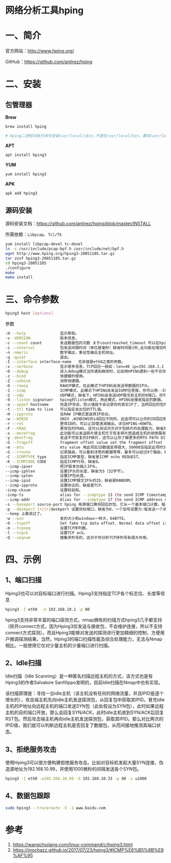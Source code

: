 # 网络分析工具hping

# 一、简介

官方网站：http://www.hping.org/

GitHub：https://github.com/antirez/hping

# 二、安装

## 包管理器

**Brew** 

```bash
brew install hping

# hping二进制可执行命令安装/usr/local/sbin,不是在/usr/local/bin。要将/usr/local/sbin加到PATH中
```

**APT**

```bash
apt install hping3
```

**YUM**

```bash
yum install hping3
```

**APK**

```bash
apk add hping3
```

## 源码安装

源码安装文档：https://github.com/antirez/hping/blob/master/INSTALL

所需依赖：`Libpcap`、`Tcl/Tk`

```bash
yum install libpcap-devel tc-devel
ln -s /usr/include/pcap-bpf.h /usr/include/net/bpf.h
wget http://www.hping.org/hping3-20051105.tar.gz
tar zxvf hping3-20051105.tar.gz
cd hping3-20051105
./configure
make
make install
```

# 三、命令参数

```bash
hping3 host [options]
```

参数

```bash
-H --help               显示帮助。
-v -VERSION             版本信息。
-c --count count        发送数据包的次数 关于countreached_timeout 可以在hping2.h里编辑。
-i --interval           包发送间隔时间（单位是毫秒）缺省时间是1秒,此功能在增加传输率上很重要,在idle/spoofing扫描时此功能也会被用到,你可以参考hping-howto获得更多信息-fast 每秒发10个数据包。
-n -nmeric              数字输出，象征性输出主机地址。
-q -quiet               退出。
-I --interface interface-name   无非就是eth0之类的参数。
-v --verbose            显示很多信息，TCP回应一般如：len=46 ip=192.168.1.1 flags=RADF seq=0 ttl=255 id=0 win=0 rtt=0.4ms tos=0 iplen=40 seq=0 ack=1380893504 sum=2010 urp=0
-D --debug              进入debug模式当你遇到麻烦时，比如用HPING遇到一些不合你习惯的时候，你可以用此模式修改HPING，（INTERFACE DETECTION,DATA LINK LAYER ACCESS,INTERFACE SETTINGS,.......）
-z --bind               快捷键的使用。
-Z --unbind             消除快捷键。
-O --rawip              RAWIP模式，在此模式下HPING会发送带数据的IP头。
-1 --icmp               ICMP模式，此模式下HPING会发送IGMP应答报，你可以用--ICMPTYPE --ICMPCODE选项发送其他类型/模式的ICMP报文。
-2 --udp                UDP模式，缺省下，HPING会发送UDP报文到主机的0端口，你可以用--baseport --destport --keep选项指定其模式。
-9 --listen signatuer   hping的listen模式，用此模式，HPING会接收指定的数据。
-a --spoof hostname     伪造IP攻击，防火墙就不会记录你的真实IP了，当然回应的包你也接收不到了。
-t --ttl time to live   可以指定发出包的TTL值。
-H --ipproto            在RAW IP模式里选择IP协议。
-w --WINID              UNIX ,WINDIWS的id回应不同的，这选项可以让你的ID回应和WINDOWS一样。
-r --rel                更改ID的，可以让ID曾递减输出，详见HPING-HOWTO。
-F --FRAG               更改包的FRAG，这可以测试对方对于包碎片的处理能力，缺省的“virtual mtu”是16字节。
-x --morefrag           此功能可以发送碎片使主机忙于恢复碎片而造成主机的拒绝服务。
-y -dontfrag            发送不可恢复的IP碎片，这可以让你了解更多的MTU PATH DISCOVERY。
-G --fragoff            fragment offset value set the fragment offset
-m --mtu                mtu value 用此项后ID数值变得很大，50000没指定此项时3000-20000左右。
-G --rroute             记录路由，可以看到详悉的数据等等，最多可以经过9个路由，即使主机屏蔽了ICMP报文。
-C --ICMPTYPE type      指定ICMP类型，缺省是ICMP echo REQUEST。
-K --ICMPCODE CODE      指定ICMP代号，缺省0。
--icmp-ipver            把IP版本也插入IP头。
--icmp-iphlen           设置IP头的长度，缺省为5（32字节）。
--icmp-iplen            设置IP包长度。
--icmp-ipid             设置ICMP报文IP头的ID，缺省是RANDOM。
--icmp-ipproto          设置协议的，缺省是TCP。
-icmp-cksum             设置校验和。
-icmp-ts                alias for --icmptype 13 (to send ICMP timestamp requests)
--icmp-addr             Alias for --icmptype 17 (to send ICMP address mask requests)
-s --baseport source-port hping 用源端口猜测回应的包，它从一个基本端口计数，每收一个包，端口也加1，这规则你可以自己定义。
-p --deskport [+][+]deskport 设置目标端口，缺省为0，一个加号设置为:每发送一个请求包到达后，端口加1，两个加号为：每发一个包，端口数加1。
--keep 上面说过了。
-w --win                发的大小和windows一样大，64BYTE。
-O --tcpoff             Set fake tcp data offset. Normal data offset is tcphdrlen / 4.
-m --tcpseq             设置TCP序列数。
-l --tcpck              设置TCP ack。
-Q --seqnum             搜集序列号的，这对于你分析TCP序列号有很大作用。
```

# 四、示例

## 1、端口扫描

Hping3也可以对目标端口进行扫描。Hping3支持指定TCP各个标志位、长度等信息

```bash
hping3 -I eth0  -S 192.168.10.1 -p 80
```

hping3支持非常丰富的端口探测方式，nmap拥有的扫描方式hping3几乎都支持（除开connect方式，因为Hping3仅发送与接收包，不会维护连接，所以不支持connect方式探测）。而且Hping3能够对发送的探测进行更加精细的控制，方便用户微调探测结果。当然，Hping3的端口扫描性能及综合处理能力，无法与Nmap相比。一般使用它仅对少量主机的少量端口进行扫描。

## 2、Idle扫描

Idle扫描（Idle Scanning）是一种匿名扫描远程主机的方式，该方式也是有Hping3的作者Salvatore Sanfilippo发明的，目前Idle扫描在Nmap中也有实现。

该扫描原理是：寻找一台idle主机（该主机没有任何的网络流量，并且IPID是逐个增长的），攻击端主机先向idle主机发送探测包，从回复包中获取其IPID。冒充idle主机的IP地址向远程主机的端口发送SYN包（此处假设为SYN包），此时如果远程主机的目的端口开放，那么会回复SYN/ACK，此时idle主机收到SYN/ACK后回复RST包。然后攻击端主机再向idle主机发送探测包，获取其IPID。那么对比两次的IPID值，我们就可以判断远程主机是否回复了数据包，从而间接地推测其端口状态。

## 3、拒绝服务攻击

使用Hping3可以很方便构建拒绝服务攻击。比如对目标机发起大量SYN连接，伪造源地址为192.168.10.99，并使用1000微秒的间隔发送各个SYN包。

```bash
hping3 -I eth0 -a192.168.10.99 -S 192.168.10.33 -p 80 -i u1000
```

## 4、数据包跟踪

```bash
sudo hping3 --traceroute -V -1 www.baidu.com
```





# 参考

1. https://wangchujiang.com/linux-command/c/hping3.html
2. https://mochazz.github.io/2017/07/23/hping3/#ICMP%E6%B5%8B%E8%AF%95